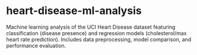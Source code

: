 # heart-disease-ml-analysis
Machine learning analysis of the UCI Heart Disease dataset featuring classification (disease presence) and regression models (cholesterol/max heart rate prediction). Includes data preprocessing, model comparison, and performance evaluation.
